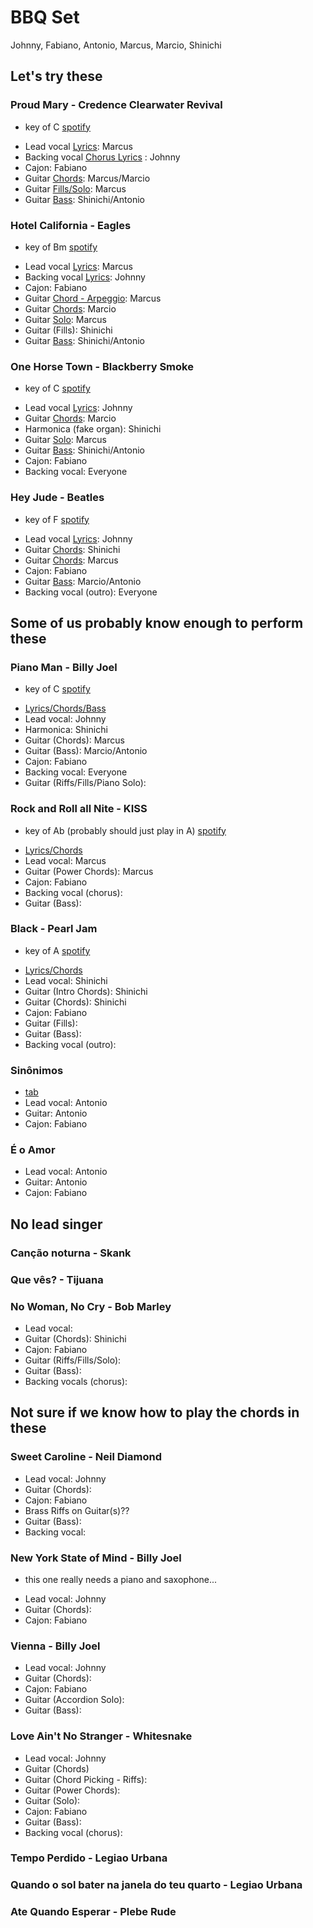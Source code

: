 # BBQ Set

Johnny, Fabiano, Antonio, Marcus, Marcio, Shinichi

## Let's try these

### Proud Mary - Credence Clearwater Revival
- key of C [spotify](https://open.spotify.com/track/6pxWv6GV35VGmcPf5dh6CH?si=332279ef93b348eb)
* Lead vocal [Lyrics](https://freetar.de/tab/creedence-clearwater-revival/proud-mary-chords-1051382): Marcus
* Backing vocal [Chorus Lyrics](https://freetar.de/tab/creedence-clearwater-revival/proud-mary-chords-1051382) : Johnny
* Cajon: Fabiano
* Guitar [Chords](https://freetar.de/tab/creedence-clearwater-revival/proud-mary-chords-64067): Marcus/Marcio
* Guitar [Fills/Solo](https://freetar.de/tab/creedence-clearwater-revival/proud-mary-tabs-53276): Marcus
* Guitar [Bass](https://freetar.de/tab/creedence-clearwater-revival/proud-mary-bass-1668720): Shinichi/Antonio

### Hotel California - Eagles
- key of Bm [spotify](https://open.spotify.com/track/40riOy7x9W7GXjyGp4pjAv?si=c52817db538d49a6)
* Lead vocal [Lyrics](https://freetar.de/tab/eagles/hotel-california-chords-520827): Marcus
* Backing vocal [Lyrics](https://freetar.de/tab/eagles/hotel-california-chords-520827): Johnny
* Cajon: Fabiano
* Guitar [Chord - Arpeggio](https://freetar.de/tab/eagles/hotel-california-tabs-2304267): Marcus
* Guitar [Chords](https://freetar.de/tab/eagles/hotel-california-chords-688698): Marcio
* Guitar [Solo](https://freetar.de/tab/eagles/hotel-california-tabs-14288): Marcus
* Guitar (Fills): Shinichi
* Guitar [Bass](https://freetar.de/tab/eagles/hotel-california-chords-520827): Shinichi/Antonio

### One Horse Town - Blackberry Smoke
- key of C [spotify](https://open.spotify.com/track/5Y36csDNfP9gRThyyveiBT?si=4f17c87d47c548f5)
* Lead vocal [Lyrics](https://freetar.de/tab/blackberry-smoke/one-horse-town-chords-1188033): Johnny
* Guitar [Chords](https://freetar.de/tab/blackberry-smoke/one-horse-town-chords-1188033): Marcio
* Harmonica (fake organ): Shinichi
* Guitar [Solo](https://freetar.de/tab/blackberry-smoke/one-horse-town-tabs-1518628): Marcus
* Guitar [Bass](https://freetar.de/tab/blackberry-smoke/one-horse-town-bass-3504359): Shinichi/Antonio
* Cajon: Fabiano
* Backing vocal: Everyone

### Hey Jude - Beatles
- key of F [spotify](https://open.spotify.com/track/0aym2LBJBk9DAYuHHutrIl?si=8c6a2dd8a1964f33)
* Lead vocal [Lyrics](https://freetar.de/tab/the-beatles/hey-jude-chords-17275): Johnny
* Guitar [Chords](https://freetar.de/tab/the-beatles/hey-jude-chords-17275): Shinichi
* Guitar [Chords](https://freetar.de/tab/the-beatles/hey-jude-chords-17275): Marcus
* Cajon: Fabiano
* Guitar [Bass](https://freetar.de/tab/the-beatles/hey-jude-bass-38854): Marcio/Antonio
* Backing vocal (outro): Everyone


## Some of us probably know enough to perform these
### Piano Man - Billy Joel
- key of C [spotify](https://open.spotify.com/track/70C4NyhjD5OZUMzvWZ3njJ?si=f81f2faffa1242c7)
* [Lyrics/Chords/Bass](https://freetar.de/tab/billy-joel/piano-man-chords-1720411)
* Lead vocal: Johnny
* Harmonica: Shinichi
* Guitar (Chords): Marcus
* Guitar (Bass): Marcio/Antonio
* Cajon: Fabiano
* Backing vocal: Everyone
* Guitar (Riffs/Fills/Piano Solo):

### Rock and Roll all Nite - KISS
- key of Ab (probably should just play in A) [spotify](https://open.spotify.com/track/6KTv0Z8BmVqM7DPxbGzpVC?si=8fecba29fdc54674)
* [Lyrics/Chords](https://freetar.de/tab/kiss/rock-and-roll-all-nite-chords-72776)
* Lead vocal: Marcus
* Guitar (Power Chords): Marcus
* Cajon: Fabiano
* Backing vocal (chorus):
* Guitar (Bass):

### Black - Pearl Jam
- key of A [spotify](https://open.spotify.com/track/5Xak5fmy089t0FYmh3VJiY?si=46335df42e5d41fa)
* [Lyrics/Chords](https://freetar.de/tab/pearl-jam/black-chords-1115192)
* Lead vocal: Shinichi
* Guitar (Intro Chords): Shinichi
* Guitar (Chords): Shinichi
* Cajon: Fabiano
* Guitar (Fills):
* Guitar (Bass):
* Backing vocal (outro):

### Sinônimos
* [tab](https://freetar.de/tab/4798295)
* Lead vocal: Antonio
* Guitar: Antonio
* Cajon: Fabiano

### É o Amor
* Lead vocal: Antonio
* Guitar: Antonio
* Cajon: Fabiano


## No lead singer
### Canção noturna - Skank
### Que vês? - Tijuana

### No Woman, No Cry - Bob Marley
* Lead vocal: 
* Guitar (Chords): Shinichi
* Cajon: Fabiano
* Guitar (Riffs/Fills/Solo):
* Guitar (Bass):
* Backing vocals (chorus): 

## Not sure if we know how to play the chords in these
### Sweet Caroline - Neil Diamond
* Lead vocal: Johnny
* Guitar (Chords):
* Cajon: Fabiano
* Brass Riffs on Guitar(s)??
* Guitar (Bass):
* Backing vocal: 

### New York State of Mind - Billy Joel
- this one really needs a piano and saxophone...
* Lead vocal: Johnny
* Guitar (Chords):
* Cajon: Fabiano

### Vienna - Billy Joel
* Lead vocal: Johnny
* Guitar (Chords):
* Cajon: Fabiano
* Guitar (Accordion Solo):
* Guitar (Bass):

### Love Ain't No Stranger - Whitesnake
* Lead vocal: Johnny
* Guitar (Chords)
* Guitar (Chord Picking - Riffs):
* Guitar (Power Chords):
* Guitar (Solo):
* Cajon: Fabiano
* Guitar (Bass):
* Backing vocal (chorus):

### Tempo Perdido - Legiao Urbana
### Quando o sol bater na janela do teu quarto - Legiao Urbana
### Ate Quando Esperar - Plebe Rude

